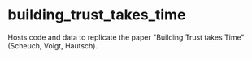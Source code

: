 # building_trust_takes_time
Hosts code and data to replicate the paper "Building Trust takes Time" (Scheuch, Voigt, Hautsch).
